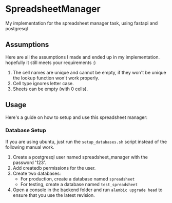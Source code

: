 # SpreadsheetManager

My implementation for the spreadsheet manager task, using fastapi and postgresql

## Assumptions

Here are all the assumptions I made and ended up in my implementation.
hopefully it still meets your requirements :)

1. The cell names are unique and cannot be empty, if they won't be unique the lookup function won't work properly.
2. Cell type ignores letter case.
3. Sheets can be empty (with 0 cells).

## Usage 
Here's a guide on how to setup and use this spreadsheet manager:

### Database Setup
If you are using ubuntu, just run the `setup_databases.sh` script instead of the following manual work.

1. Create a postgresql user named spreadsheet_manager with the password '123'.
2. Add createdb permissions for the user.
3. Create two databases:
   * For production, create a database named `spreadsheet`
   * For testing, create a database named `test_spreadsheet`
4. Open a console in the backend folder and run `alembic upgrade head` to ensure that you use the latest revision.
